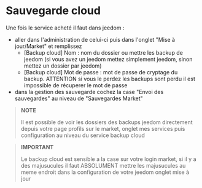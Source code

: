 # Sauvegarde cloud

Une fois le service acheté il faut dans jeedom : 

- aller dans l'administration de celui-ci puis dans l'onglet "Mise à jour/Market" et remplissez
  - [Backup cloud] Nom : nom du dossier ou mettre les backup de jeedom (si vous avez un jeedom mettez simplement jeedom, sinon mettez un dossier par jeedom)
  - [Backup cloud] Mot de passe : mot de passe de cryptage du backup. ATTENTION si vous le perdez les backups sont perdu il est impossible de récuperer le mot de passe
- dans la gestion des sauvegarde cochez la case "Envoi des sauvegardes" au niveau de "Sauvegardes Market"

>**NOTE**
>
>Il est possible de voir les dossiers des backups jeedom directement depuis votre page profils sur le market, onglet mes services puis configuration au niveau du service backup cloud

>**IMPORTANT**
>
>Le backup cloud est sensible a la case sur votre login market, si il y a des majusucules il faut ABSOLUMENT mettre les majusucules au meme endroit dans la configuration de votre jeedom onglet mise à jour
